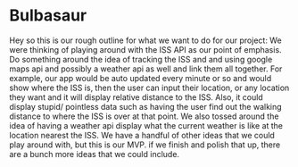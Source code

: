 # Bulbasaur

Hey so this is our rough outline for what we want to do for our project: We were thinking of playing around with the ISS API as our point of emphasis. Do something around the idea of tracking the ISS and and using google maps api and possibly a weather api as well and link them all together. For example, our app would be auto updated every minute or so and would show where the ISS is, then the user can input their location, or any location they want and it will display relative distance to the ISS. Also, it could display stupid/ pointless data such as having the user find out the walking distance to where the ISS is over at that point. We also tossed around the idea of having a weather api display what the current weather is like at the location nearest the ISS. We have a handful of other ideas that we could play around with, but this is our MVP. if we finish and polish that up, there are a bunch more ideas that we could include.
